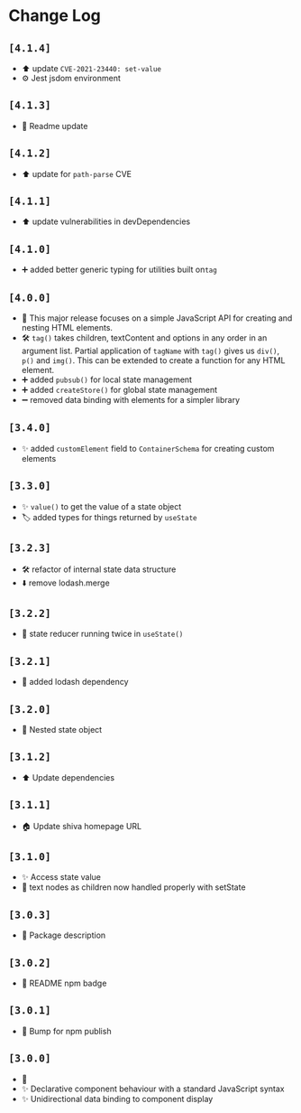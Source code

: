 # Change Log

## `[4.1.4]`
- ⬆️ update `CVE-2021-23440: set-value`
- ⚙️  Jest jsdom environment

## `[4.1.3]`
- 📝 Readme update

## `[4.1.2]`
- ⬆️ update for `path-parse` CVE

## `[4.1.1]`
- ⬆️ update vulnerabilities in devDependencies

## `[4.1.0]`
- ➕ added better generic typing for utilities built on`tag`

## `[4.0.0]`
- 🎉 This major release focuses on a simple JavaScript API for creating and nesting HTML elements.
- 🛠 `tag()` takes children, textContent and options in any order in an argument list. Partial application of `tagName` with `tag()` gives us `div()`, `p()` and `img()`. This can be extended to create a function for any HTML element.
- ➕ added `pubsub()` for local state management
- ➕ added `createStore()` for global state management
- ➖ removed data binding with elements for a simpler library

## `[3.4.0]`
- ✨ added `customElement` field to `ContainerSchema` for creating custom elements

## `[3.3.0]`
- ✨ `value()` to get the value of a state object
- 🏷 added types for things returned by `useState`

## `[3.2.3]`
- 🛠 refactor of internal state data structure
- ⬇️ remove lodash.merge

## `[3.2.2]`
- 🐛 state reducer running twice in `useState()`

## `[3.2.1]`
- 🐛 added lodash dependency

## `[3.2.0]`
- 🦅 Nested state object

## `[3.1.2]`
- ⬆ Update dependencies

## `[3.1.1]`
- 🏠 Update shiva homepage URL

## `[3.1.0]`
- ✨ Access state value
- 🐛 text nodes as children now handled properly with setState

## `[3.0.3]`
- 📝 Package description

## `[3.0.2]`
- 📝 README npm badge

## `[3.0.1]`
- 🚀 Bump for npm publish

## `[3.0.0]`
- 🎉
- ✨ Declarative component behaviour with a standard JavaScript syntax
- ✨ Unidirectional data binding to component display
